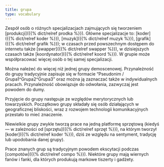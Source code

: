 ```yaml
---
title: grupa
type: vocabulary
---
```


Zespół osób o różnych specjalizacjach zajmujących się tworzeniem [produkcji]({{% dict/relref prodka %}}). Główne specjalizacje to: [koder]({{% dict/relref koder  %}}), [muzyk]({{% dict/relref muzyk %}}), [grafik]({{% dict/relref grafik %}}); w czasach przed powszechnym dostępem do internetu także [swapper]({{% dict/relref swapper %}}), w dzisiejszych czasach także [koordynator]({{% dict/relref koord %}}). W grupie może współpracować więcej osób o tej samej specjalizacji. 

Można należeć do więcej niż jednej grupy demoscenowej. Przynależność do grupy tradycyjnie zapisuje się w formacie “Pseudonim / Grupa1^Grupa2^Grupa3” oraz można ją zaznaczać także w indywidualnych pracach. Przynależność obowiązuje do odwołania, zazwyczaj jest powodem do dumy.

Przyjęcie do grupy następuje ze względów merytorycznych lub towarzyskich. Początkowo grupy składały się osób działających w geograficznej bliskości, wraz z rozwojem technologii komunikacyjnych przestało to mieć znaczenie.

Niewielkie grupy zwykle tworzą prace na jedną platformę sprzętową (kiedyś — w zależności od [sprzętu]({{% dict/relref sprzęt %}}), na którym tworzył [koder]({{% dict/relref koder %}}), dziś ze względu na sentyment, tradycję lub upodobania danej grupy).

Prace znanych grup są tradycyjnym powodem ekscytacji podczas [compotów]({{% dict/relref compo %}}). Niektóre grupy mają wiernych fanów i fanki, dla których produkują markowe tiszerty i gadżety.
